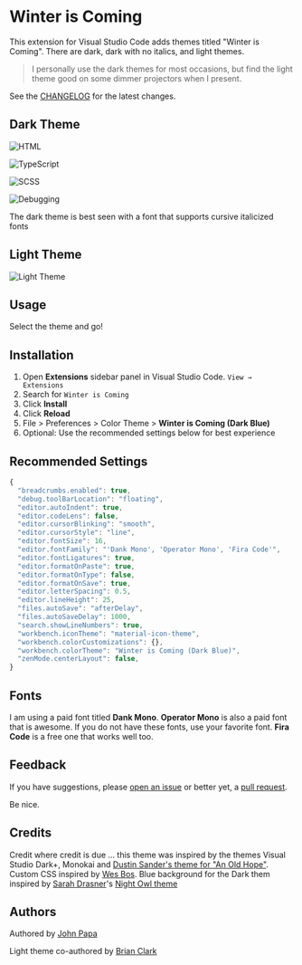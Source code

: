 # Winter is Coming

This extension for Visual Studio Code adds themes titled "Winter is Coming". There are dark, dark with no italics, and light themes.

> I personally use the dark themes for most occasions, but find the light theme good on some dimmer projectors when I present.

See the [CHANGELOG](CHANGELOG.md) for the latest changes.

## Dark Theme

![HTML](images/dark-blue-html.png)

![TypeScript](images/dark-blue-ts.png)

![SCSS](images/dark-blue-scss.png)

![Debugging](images/dark-blue-debug.png)

The dark theme is best seen with a font that supports cursive italicized fonts

## Light Theme

![Light Theme](images/800-3-light.png)

## Usage

Select the theme and go!

## Installation

1. Open **Extensions** sidebar panel in Visual Studio Code. `View → Extensions`
1. Search for `Winter is Coming`
1. Click **Install**
1. Click **Reload**
1. File > Preferences > Color Theme > **Winter is Coming (Dark Blue)**
1. Optional: Use the recommended settings below for best experience

## Recommended Settings

```js
{
  "breadcrumbs.enabled": true,
  "debug.toolBarLocation": "floating",
  "editor.autoIndent": true,
  "editor.codeLens": false,
  "editor.cursorBlinking": "smooth",
  "editor.cursorStyle": "line",
  "editor.fontSize": 16,
  "editor.fontFamily": "'Dank Mono', 'Operator Mono', 'Fira Code'",
  "editor.fontLigatures": true,
  "editor.formatOnPaste": true,
  "editor.formatOnType": false,
  "editor.formatOnSave": true,
  "editor.letterSpacing": 0.5,
  "editor.lineHeight": 25,
  "files.autoSave": "afterDelay",
  "files.autoSaveDelay": 1000,
  "search.showLineNumbers": true,
  "workbench.iconTheme": "material-icon-theme",
  "workbench.colorCustomizations": {},
  "workbench.colorTheme": "Winter is Coming (Dark Blue)",
  "zenMode.centerLayout": false,
}
```

## Fonts

I am using a paid font titled **Dank Mono**. **Operator Mono** is also a paid font that is awesome. If you do not have these fonts, use your favorite font. **Fira Code** is a free one that works well too.

## Feedback

If you have suggestions, please [open an issue](https://github.com/johnpapa/vscode-winteriscoming/issues) or better yet, a [pull request](https://github.com/johnpapa/vscode-winteriscoming/pulls).

Be nice.

## Credits

Credit where credit is due ... this theme was inspired by the themes Visual Studio Dark+, Monokai and [Dustin Sander's theme for "An Old Hope"](https://marketplace.visualstudio.com/items?itemName=dustinsanders.an-old-hope-theme-vscode). Custom CSS inspired by [Wes Bos](https://twitter.com/wesbos). Blue background for the Dark them inspired by [Sarah Drasner](https://twitter.com/sarah_edo)'s [Night Owl theme](https://marketplace.visualstudio.com/items?itemName=sdras.night-owl)

## Authors

Authored by [John Papa](https://twitter.com/john_papa)

Light theme co-authored by [Brian Clark](https://twitter.com/_clarkio)

